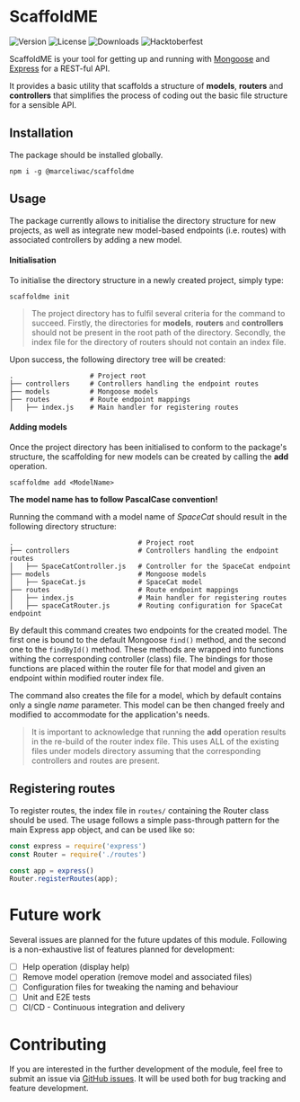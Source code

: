 # ScaffoldME

![Version](https://img.shields.io/npm/v/@marceliwac/scaffoldme?color=informational)
![License](https://img.shields.io/github/license/marceliwac/scaffoldme?color=informational)
![Downloads](https://img.shields.io/npm/dt/@marceliwac/scaffoldme)
![Hacktoberfest](https://img.shields.io/badge/Hacktoberfest-2019-orange)

ScaffoldME is your tool for getting up and running with [Mongoose](https://mongoosejs.com/)
and [Express](https://expressjs.com/) for a REST-ful API.

It provides a basic utility that scaffolds a structure of **models**, **routers** and **controllers**
that simplifies the process of coding out the basic file structure for a sensible API. 

## Installation
The package should be installed globally.

```shell script
npm i -g @marceliwac/scaffoldme
```

## Usage
The package currently allows to initialise the directory structure for new projects, as well
as integrate new model-based endpoints (i.e. routes) with associated controllers by adding a
new model.

#### Initialisation 
To initialise the directory structure in a newly created project, simply type:
```shell script
scaffoldme init
```

> The project directory has to fulfil several criteria for the command to succeed.
> Firstly, the directories for **models**, **routers** and **controllers** should not
> be present in the root path of the directory. Secondly, the index file for the
> directory of routers should not contain an index file.

Upon success, the following directory tree will be created:

```
.                   # Project root
├── controllers     # Controllers handling the endpoint routes
├── models          # Mongoose models
├── routes          # Route endpoint mappings
│   ├── index.js    # Main handler for registering routes 
```

#### Adding models
Once the project directory has been initialised to conform to the package's structure,
the scaffolding for new models can be created by calling the **add** operation.

```shell script
scaffoldme add <ModelName>
```

**The model name has to follow PascalCase convention!**


Running the command with a model name of *SpaceCat* should result in 
the following directory structure:

```
.                               # Project root
├── controllers                 # Controllers handling the endpoint routes
│   ├── SpaceCatController.js   # Controller for the SpaceCat endpoint 
├── models                      # Mongoose models
│   ├── SpaceCat.js             # SpaceCat model
├── routes                      # Route endpoint mappings
│   ├── index.js                # Main handler for registering routes 
│   ├── spaceCatRouter.js       # Routing configuration for SpaceCat endpoint 
```

By default this command creates two endpoints for the created model. The first one
is bound to the default Mongoose `find()` method, and the second one to the 
`findById()` method. These methods are wrapped into functions withing the corresponding
controller (class) file. The bindings for those functions are placed within the
router file for that model and given an endpoint within modified router index file.

The command also creates the file for a model, which by default contains only a single
*name* parameter. This model can be then changed freely and modified to accommodate
for the application's needs. 

> It is important to acknowledge that running the **add** operation results in the
> re-build of the router index file. This uses ALL of the existing files under models
> directory assuming that the corresponding controllers and routes are present.

## Registering routes
To register routes, the index file in `routes/` containing the Router class should
be used. The usage follows a simple pass-through pattern for the main Express app
object, and can be used like so:

```javascript
const express = require('express')
const Router = require('./routes')

const app = express()
Router.registerRoutes(app);
``` 

# Future work
Several issues are planned for the future updates of this module. Following is a 
non-exhaustive list of features planned for development:

- [ ] Help operation (display help)
- [ ] Remove model operation (remove model and associated files)
- [ ] Configuration files for tweaking the naming and behaviour
- [ ] Unit and E2E tests
- [ ] CI/CD - Continuous integration and delivery

# Contributing
If you are interested in the further development of the module, feel free to submit
an issue via [GitHub issues](https://github.com/marceliwac/scaffoldme). It will be
used both for bug tracking and feature development.
